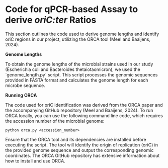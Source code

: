 # Code for qPCR-based Assay to derive _oriC:ter_ Ratios

This section outlines the code used to derive genome lengths and identify oriC regions in our project, utilizing the ORCA tool (Meel and Baaijens, 2024).

**Genome Lengths**

<p> To obtain the genome lengths of the microbial strains used in our study (Escherichia coli and Bacteroides thetaiotaomicron), we used the `genome_length.py` script. This script processes the genomic sequences provided in FASTA format and calculates the genome length for each microbe sequence. </p>

**Running ORCA**

<p> The code used for oriC identification was derived from the ORCA paper and the accompanying GitHub repository (Meel and Baaijens, 2024). To run ORCA locally, you can use the following command line code, which requires the accession number of the microbial genome:</p>

`python orca.py <accession_number>` 

Ensure that the ORCA tool and its dependencies are installed before executing the script. The tool will identify the origin of replication (oriC) in the provided genome sequence and output the corresponding genomic coordinates. The ORCA GitHub repository has extensive information about how to install and use ORCA.
